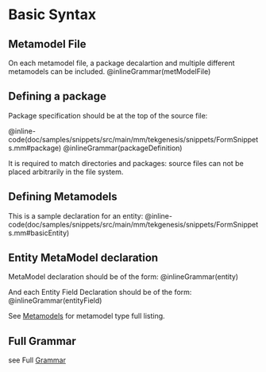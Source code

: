 
# Basic Syntax

## Metamodel File

On each metamodel file, a package decalartion and multiple different metamodels can be included.
@inlineGrammar(metModelFile)


## Defining a package
Package specification should be at the top of the source file:

@inline-code(doc/samples/snippets/src/main/mm/tekgenesis/snippets/FormSnippets.mm#package)
@inlineGrammar(packageDefinition)


It is required to match directories and packages: source files can not be placed arbitrarily in the file system.

## Defining Metamodels

This is a sample declaration for an entity:
@inline-code(doc/samples/snippets/src/main/mm/tekgenesis/snippets/FormSnippets.mm#basicEntity)

## Entity MetaModel declaration 
MetaModel declaration should be of the form: 
@inlineGrammar(entity)

And each Entity Field Declaration should be of the form: 
@inlineGrammar(entityField)

See [Metamodels](metamodels.md) for metamodel type full listing.

## Full Grammar

see Full [Grammar](../MetaModel.xhtml)


